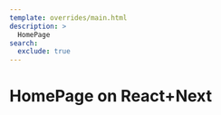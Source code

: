 ```yaml
---
template: overrides/main.html
description: >
  HomePage
search:
  exclude: true
---
```


# HomePage on React+Next
